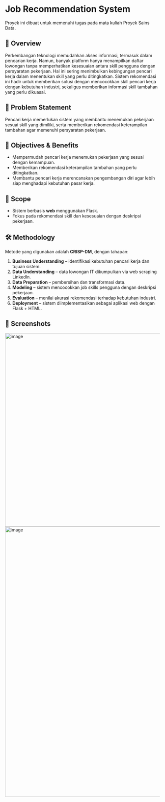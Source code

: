 # Job Recommendation System

Proyek ini dibuat untuk memenuhi tugas pada mata kuliah Proyek Sains Data.

## 📌 Overview
Perkembangan teknologi memudahkan akses informasi, termasuk dalam pencarian kerja. Namun, banyak platform hanya menampilkan daftar lowongan tanpa memperhatikan kesesuaian antara skill pengguna dengan persyaratan pekerjaan. Hal ini sering menimbulkan kebingungan pencari kerja dalam menentukan skill yang perlu ditingkatkan. Sistem rekomendasi ini hadir untuk memberikan solusi dengan mencocokkan skill pencari kerja dengan kebutuhan industri, sekaligus memberikan informasi skill tambahan yang perlu dikuasai.

## 🎯 Problem Statement
Pencari kerja memerlukan sistem yang membantu menemukan pekerjaan sesuai skill yang dimiliki, serta memberikan rekomendasi keterampilan tambahan agar memenuhi persyaratan pekerjaan.

## 🚀 Objectives & Benefits
- Mempermudah pencari kerja menemukan pekerjaan yang sesuai dengan kemampuan.  
- Memberikan rekomendasi keterampilan tambahan yang perlu ditingkatkan.  
- Membantu pencari kerja merencanakan pengembangan diri agar lebih siap menghadapi kebutuhan pasar kerja.  

## 📂 Scope
- Sistem berbasis **web** menggunakan Flask.
- Fokus pada rekomendasi skill dan kesesuaian dengan deskripsi pekerjaan.  

## 🛠 Methodology
Metode yang digunakan adalah **CRISP-DM**, dengan tahapan:  
1. **Business Understanding** – identifikasi kebutuhan pencari kerja dan tujuan sistem.  
2. **Data Understanding** – data lowongan IT dikumpulkan via web scraping LinkedIn.  
3. **Data Preparation** – pembersihan dan transformasi data.  
4. **Modeling** – sistem mencocokkan job skills pengguna dengan deskripsi pekerjaan.  
5. **Evaluation** – menilai akurasi rekomendasi terhadap kebutuhan industri.  
6. **Deployment** – sistem diimplementasikan sebagai aplikasi web dengan Flask + HTML.  

## 📱 Screenshots
<img width="1363" height="628" alt="image" src="https://github.com/user-attachments/assets/38493e83-fea8-4972-9426-3af701cb21bc" />
<img width="1366" height="877" alt="image" src="https://github.com/user-attachments/assets/ec56d286-51cb-4f9b-b065-3b97cd322ba1" />
